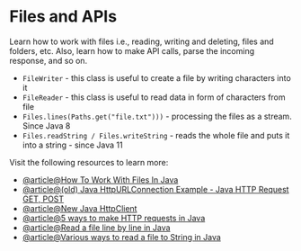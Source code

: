 # Files and APIs

Learn how to work with files i.e., reading, writing and deleting, files and folders, etc. Also, learn how to make API calls, parse the incoming response, and so on.

- `FileWriter` - this class is useful to create a file by writing characters into it
- `FileReader` - this class is useful to read data in form of characters from file
- `Files.lines(Paths.get("file.txt")))` - processing the files as a stream. Since Java 8
- `Files.readString / Files.writeString` - reads the whole file and puts it into a string - since Java 11

Visit the following resources to learn more:

- [@article@How To Work With Files In Java](https://www.marcobehler.com/guides/java-files)
- [@article@(old) Java HttpURLConnection Example - Java HTTP Request GET, POST](https://www.digitalocean.com/community/tutorials/java-httpurlconnection-example-java-http-request-get-post)
- [@article@New Java HttpClient](https://www.baeldung.com/java-9-http-client)
- [@article@5 ways to make HTTP requests in Java](https://www.twilio.com/blog/5-ways-to-make-http-requests-in-java)
- [@article@Read a file line by line in Java](https://mkyong.com/java8/java-8-stream-read-a-file-line-by-line/)
- [@article@Various ways to read a file to String in Java](https://howtodoinjava.com/java/io/java-read-file-to-string-examples/)
